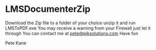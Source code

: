 # LMSDocumenterZip

Download the Zip file to a folder of your choice unzip it and run LMSToPDF.exe
You may receive a warning from your Firewall just let it through
You can contact me at pete@pjksolutions.com
Have fun

Pete Kane
